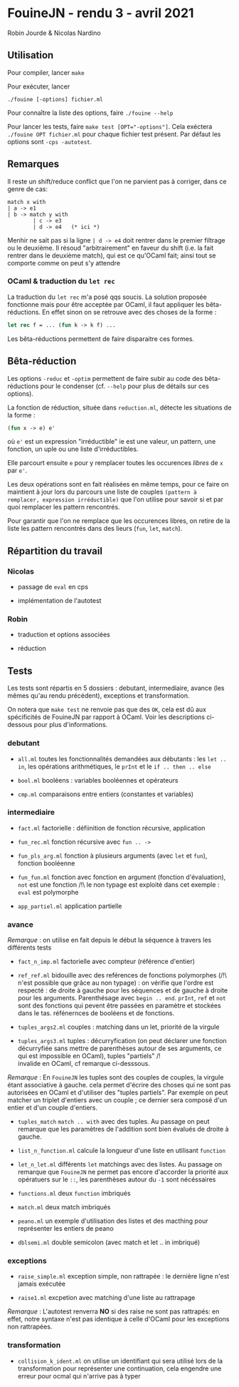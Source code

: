 # FouineJN - rendu 3 - avril 2021

Robin Jourde & Nicolas Nardino

## Utilisation

Pour compiler, lancer `make`

Pour exécuter, lancer

`./fouine [-options] fichier.ml`

Pour connaître la liste des options, faire `./fouine --help`

Pour lancer les tests, faire `make test [OPT="-options"]`. Cela
exéctera `./fouine OPT fichier.ml` pour chaque fichier test
présent. Par défaut les options sont `-cps -autotest`.

## Remarques

Il reste un shift/reduce conflict que l'on ne parvient pas à corriger,
dans ce genre de cas:

```
match x with
| a -> e1
| b -> match y with
	    | c -> e3
		| d -> e4   (* ici *)
```

Menhir ne sait pas si la ligne `| d -> e4` doit rentrer dans le
premier filtrage ou le deuxième. Il résoud "arbitrairement" en faveur
du shift (i.e. la fait rentrer dans le deuxième match), qui est ce
qu'OCaml fait; ainsi tout se comporte comme on peut s'y attendre


### OCaml & traduction du `let rec`

La traduction du `let rec` m'a posé qqs soucis. La solution proposée
fonctionne mais pour être acceptée par OCaml, il faut appliquer les
bêta-réductions. En effet sinon on se retrouve avec des choses de la forme :

```ocaml
let rec f = ... (fun k -> k f) ...
```
Les bêta-réductions permettent de faire disparaitre ces formes.

## Bêta-réduction

Les options `-reduc` et `-optim` permettent de faire subir au code des
bêta-réductions pour le condenser (cf. `--help` pour plus de détails
sur ces options).

La fonction de réduction, située dans `reduction.ml`, détecte les
situations de la forme :

```ocaml
(fun x -> e) e'
```

où `e'` est un expression "irréductible" ie est une valeur, un
pattern, une fonction, un uple ou une liste d'irréductibles.

Elle parcourt ensuite `e` pour y remplacer toutes les occurences
*libres* de `x` par `e'`.

Les deux opérations sont en fait réalisées en même temps, pour ce
faire on maintient à jour lors du parcours une liste de couples
`(pattern à remplacer, expression irréductible)` que l'on utilise pour
savoir si et par quoi remplacer les pattern rencontrés.

Pour garantir que l'on ne remplace que les occurences libres, on
retire de la liste les pattern rencontrés dans des lieurs (`fun`,
`let`, `match`).

## Répartition du travail

### Nicolas

- passage de `eval` en cps

- implémentation de l'autotest

### Robin

- traduction et options associées

- réduction

## Tests

Les tests sont répartis en 5 dossiers : debutant, intermediaire,
avance (les mêmes qu'au rendu précédent), exceptions et transformation.

On notera que `make test` ne renvoie pas que des `OK`, cela est dû aux spécificités de FouineJN par rapport à OCaml. Voir les descriptions ci-dessous pour plus d'informations.

### debutant

- `all.ml` toutes les fonctionnalités demandées aux débutants : les
  `let .. in`, les opérations arithmétiques, le `prInt` et le `if
  .. then .. else`

- `bool.ml` booléens : variables booléennes et opérateurs

- `cmp.ml` comparaisons entre entiers (constantes et variables)

### intermediaire

- `fact.ml` factorielle : défiinition de fonction récursive,
  application

- `fun_rec.ml` fonction récursive avec `fun .. ->`

- `fun_pls_arg.ml` fonction à plusieurs arguments (avec `let` et
  `fun`), fonction booléenne

- `fun_fun.ml` fonction avec fonction en argument (fonction
  d'évaluation), `not` est une fonction /!\ le non typage est exploité
  dans cet exemple : `eval` est polymorphe

- `app_partiel.ml` application partielle

### avance

*Remarque* : on utilise en fait depuis le début la séquence à travers
les différents tests

- `fact_n_imp.ml` factorielle avec compteur (référence d'entier)

- `ref_ref.ml` bidouille avec des reférences de fonctions polymorphes
  (/!\ n'est possible que grâce au non typage) : on vérifie que
  l'ordre est respecté : de droite à gauche pour les séquences et de
  gauche à droite pour les arguments. Parenthésage avec `begin
  .. end`. `prInt`, `ref` et `not` sont des fonctions qui pevent être
  passées en paramètre et stockées dans le tas. réfénernces de
  booléens et de fonctions.

- `tuples_args2.ml` couples : matching dans un let, priorité de la
  virgule

- `tuples_args3.ml` tuples : décurryfication (on peut déclarer une
  fonction décurryfiée sans mettre de parenthèses autour de ses
  arguments, ce qui est impossible en OCaml), tuples "partiels" /!\
  invalide en OCaml, cf remarque ci-desssous.

*Remarque* : En `FouineJN` les tuples sont des couples de couples, la
virgule étant associative à gauche. cela permet d'écrire des choses
qui ne sont pas autorisées en OCaml et d'utiliser des "tuples
partiels". Par exemple on peut matcher un triplet d'entiers avec un
couple ; ce dernier sera composé d'un entier et d'un couple d'entiers.

- `tuples_match` `match .. with` avec des tuples. Au passage on peut
  remarque que les paramètres de l'addition sont bien évalués de
  droite à gauche.

- `list_n_function.ml` calcule la longueur d'une liste en utilisant
  `function`

- `let_n_let.ml` différents `let` matchings avec des listes. Au
  passage on remarque que `FouineJN` ne permet pas encore d'accorder
  la priorité aux opératuers sur le `::`, les parenthèses autour du
  `-1` sont nécéssaires

- `functions.ml` deux `function` imbriqués

- `match.ml` deux match imbriqués

- `peano.ml` un exemple d'utilisation des listes et des macthing pour
  représenter les entiers de peano

- `dblsemi.ml` double semicolon (avec match et let .. in imbriqué)

### exceptions

- `raise_simple.ml` exception simple, non rattrapée : le dernière
  ligne n'est jamais exécutée

- `raise1.ml` excpetion avec matching d'une liste au rattrapage

*Remarque* : L'autotest renverra **NO** si des raise ne sont pas
rattrapés: en effet, notre syntaxe n'est pas identique à celle
d'OCaml pour les exceptions non rattrapées.

### transformation

- `collision_k_ident.ml` on utilise un identifiant qui sera utilisé
  lors de la transformation pour représenter une continuation, cela
  engendre une erreur pour ocmal qui n'arrive pas à typer
